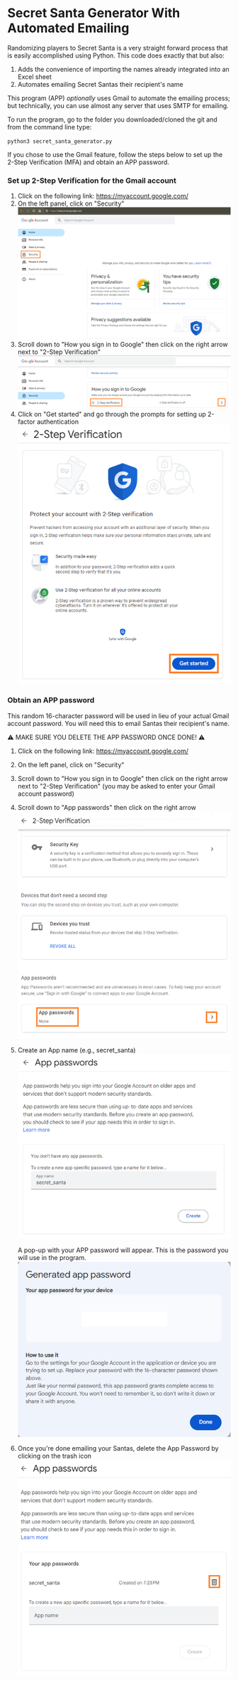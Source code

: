 # Secret Santa Generator With Automated Emailing

Randomizing players to Secret Santa is a very straight forward process that is easily accomplished using Python.  This code does exactly that but also:

1. Adds the convenience of importing the names already integrated into an Excel sheet
2. Automates emailing Secret Santas their recipient's name

This program (APP) _optionally_ uses Gmail to automate the emailing process; but technically, you can use almost any server that uses SMTP for emailing.

To run the program, go to the folder you downloaded/cloned the git and from the command line type:

`python3 secret_santa_generator.py`

If you chose to use the Gmail feature, follow the steps below to set up the 2-Step Verification (MFA) and obtain an APP password.

### Set up 2-Step Verification for the Gmail account

1. Click on the following link:  https://myaccount.google.com/
2. On the left panel, click on "Security"
    ![2-step1](./images/two-step1.png)
3. Scroll down to "How you sign in to Google" then click on the right arrow next to "2-Step Verification"
    ![2-step2](./images/two-step2.png)
4. Click on "Get started" and go through the prompts for setting up 2-factor authentication
   ![2-step3](./images/two-step3.png)

### Obtain an APP password
This random 16-character password will be used in lieu of your actual Gmail account password.  You will need this to email Santas their recipient's name.

⚠️ MAKE SURE YOU DELETE THE APP PASSWORD ONCE DONE! ⚠️

1. Click on the following link:  https://myaccount.google.com/
2. On the left panel, click on "Security"
3. Scroll down to "How you sign in to Google" then click on the right arrow next to "2-Step Verification" (you may be asked to enter your Gmail account password)
4. Scroll down to "App passwords" then click on the right arrow
    ![app-pwd](./images/app_pwd.png)
5. Create an App name (e.g., secret_santa)
    ![app-name](./images/app_name.png)
    
    A pop-up with your APP password will appear.  This is the password you will use in the program.
    ![generated-pwd](./images/generated_pwd.png)
6. Once you're done emailing your Santas, delete the App Password by clicking on the trash icon
    ![delete-app-password](./images/delete_app_pwd.png)


